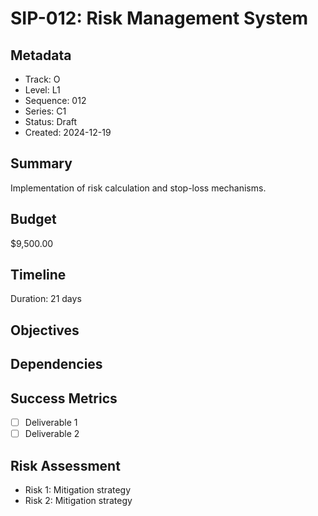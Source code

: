 # SIP-012: Risk Management System

## Metadata
- Track: O
- Level: L1
- Sequence: 012
- Series: C1
- Status: Draft
- Created: 2024-12-19

## Summary
Implementation of risk calculation and stop-loss mechanisms.

## Budget
$9,500.00

## Timeline
Duration: 21 days

## Objectives

## Dependencies

## Success Metrics
- [ ] Deliverable 1
- [ ] Deliverable 2

## Risk Assessment
- Risk 1: Mitigation strategy
- Risk 2: Mitigation strategy